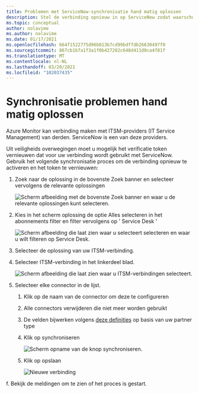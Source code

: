 ```yaml
---
title: Problemen met ServiceNow-synchronisatie hand matig oplossen
description: Stel de verbinding opnieuw in op ServiceNow zodat waarschuwingen in Microsoft Azure opnieuw kunnen worden aangeroepen ServiceNow
ms.topic: conceptual
author: nolavime
ms.author: nolavime
ms.date: 01/17/2021
ms.openlocfilehash: 664f1522775d96b813b7cd99bdffdb26630497f0
ms.sourcegitcommit: 867cb1b7a1f3a1f0b427282c648d411d0ca4f81f
ms.translationtype: MT
ms.contentlocale: nl-NL
ms.lasthandoff: 03/20/2021
ms.locfileid: "102037435"
---
```

# <a name="how-to-manually-fix-sync-problems"></a>Synchronisatie problemen hand matig oplossen

Azure Monitor kan verbinding maken met ITSM-providers (IT Service Management) van derden. ServiceNow is een van deze providers.

Uit veiligheids overwegingen moet u mogelijk het verificatie token vernieuwen dat voor uw verbinding wordt gebruikt met ServiceNow.
Gebruik het volgende synchronisatie proces om de verbinding opnieuw te activeren en het token te vernieuwen:

1. Zoek naar de oplossing in de bovenste Zoek banner en selecteer vervolgens de relevante oplossingen

    ![Scherm afbeelding met de bovenste Zoek banner en waar u de relevante oplossingen kunt selecteren.](media/itsmc-resync-servicenow/solution-search-8-bit.png)

1. Kies in het scherm oplossing de optie Alles selecteren in het abonnements filter en filter vervolgens op ' Service Desk '

    ![Scherm afbeelding die laat zien waar u selecteert selecteren en waar u wilt filteren op Service Desk.](media/itsmc-resync-servicenow/solutions-list-8-bit.png)

1. Selecteer de oplossing van uw ITSM-verbinding.
1. Selecteer ITSM-verbinding in het linkerdeel blad.

    ![Scherm afbeelding die laat zien waar u ITSM-verbindingen selecteert.](media/itsmc-resync-servicenow/itsm-connector-8-bit.png)

1. Selecteer elke connector in de lijst. 
    1. Klik op de naam van de connector om deze te configureren
    1. Alle connectors verwijderen die niet meer worden gebruikt

    1. De velden bijwerken volgens [deze definities](./itsmc-connections.md) op basis van uw partner type

    1. Klik op synchroniseren

       ![Scherm opname van de knop synchroniseren.](media/itsmc-resync-servicenow/resync-8-bit-2.png)

    1. Klik op opslaan

        ![Nieuwe verbinding](media/itsmc-resync-servicenow/save-8-bit.png)

f.    Bekijk de meldingen om te zien of het proces is gestart.
